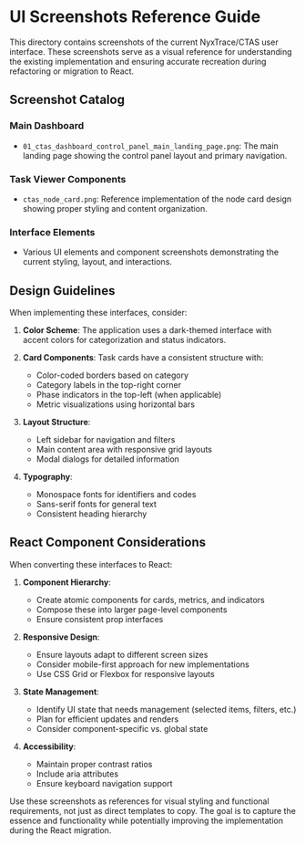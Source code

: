 # UI Screenshots Reference Guide

This directory contains screenshots of the current NyxTrace/CTAS user interface. These screenshots serve as a visual reference for understanding the existing implementation and ensuring accurate recreation during refactoring or migration to React.

## Screenshot Catalog

### Main Dashboard
- `01_ctas_dashboard_control_panel_main_landing_page.png`: The main landing page showing the control panel layout and primary navigation.

### Task Viewer Components
- `ctas_node_card.png`: Reference implementation of the node card design showing proper styling and content organization.

### Interface Elements
- Various UI elements and component screenshots demonstrating the current styling, layout, and interactions.

## Design Guidelines

When implementing these interfaces, consider:

1. **Color Scheme**: The application uses a dark-themed interface with accent colors for categorization and status indicators.

2. **Card Components**: Task cards have a consistent structure with:
   - Color-coded borders based on category
   - Category labels in the top-right corner
   - Phase indicators in the top-left (when applicable)
   - Metric visualizations using horizontal bars

3. **Layout Structure**:
   - Left sidebar for navigation and filters
   - Main content area with responsive grid layouts
   - Modal dialogs for detailed information

4. **Typography**:
   - Monospace fonts for identifiers and codes
   - Sans-serif fonts for general text
   - Consistent heading hierarchy

## React Component Considerations

When converting these interfaces to React:

1. **Component Hierarchy**:
   - Create atomic components for cards, metrics, and indicators
   - Compose these into larger page-level components
   - Ensure consistent prop interfaces

2. **Responsive Design**:
   - Ensure layouts adapt to different screen sizes
   - Consider mobile-first approach for new implementations
   - Use CSS Grid or Flexbox for responsive layouts

3. **State Management**:
   - Identify UI state that needs management (selected items, filters, etc.)
   - Plan for efficient updates and renders
   - Consider component-specific vs. global state

4. **Accessibility**:
   - Maintain proper contrast ratios
   - Include aria attributes
   - Ensure keyboard navigation support

Use these screenshots as references for visual styling and functional requirements, not just as direct templates to copy. The goal is to capture the essence and functionality while potentially improving the implementation during the React migration.